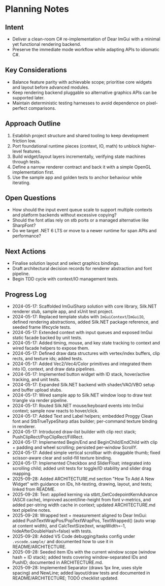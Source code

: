 # Planning Notes

## Intent
- Deliver a clean-room C# re-implementation of Dear ImGui with a minimal yet functional rendering backend.
- Preserve the immediate mode workflow while adapting APIs to idiomatic C#.

## Key Considerations
- Balance feature parity with achievable scope; prioritise core widgets and layout before advanced modules.
- Keep rendering backend pluggable so alternative graphics APIs can be supported later.
- Maintain deterministic testing harnesses to avoid dependence on pixel-perfect comparisons.

## Approach Outline
1. Establish project structure and shared tooling to keep development friction low.
2. Port foundational runtime pieces (context, IO, math) to unblock higher-level features.
3. Build widget/layout layers incrementally, verifying state machines through tests.
4. Define a narrow renderer contract and back it with a simple OpenGL implementation first.
5. Use the sample app and golden tests to anchor behaviour while iterating.

## Open Questions
- How should the input event queue scale to support multiple contexts and platform backends without excessive copying?
- Should the font atlas rely on stb ports or a managed alternative like SharpFont?
- Do we target .NET 6 LTS or move to a newer runtime for span APIs and performance?

## Next Actions
- Finalise solution layout and select graphics bindings.
- Draft architectural decision records for renderer abstraction and font pipeline.
- Begin TDD cycle with context/IO management tests.

## Progress Log
- 2024-05-17: Scaffolded ImGuiSharp solution with core library, Silk.NET renderer stub, sample app, and xUnit test project.
- 2024-05-17: Replaced template stubs with `ImGuiContext`/`ImGuiIO`, defined rendering abstractions, added Silk.NET package reference, and seeded frame lifecycle tests.
- 2024-05-17: Extended context with input queues and exposed ImGui static facade backed by unit tests.
- 2024-05-17: Added timing, mouse, and key state tracking to context and wired facade helpers to expose them.
- 2024-05-17: Defined draw data structures with vertex/index buffers, clip rects, and texture ids; added tests.
- 2024-05-17: Added Vec2/Vec4/Color primitives and integrated them into IO, context, and draw data pipelines.
- 2024-05-17: Implemented button widget with ID stack, hover/active tracking, and unit tests.
- 2024-05-17: Expanded Silk.NET backend with shader/VAO/VBO setup and buffer upload stubs.
- 2024-05-17: Wired sample app to Silk.NET window loop to draw test triangle via render pipeline.
- 2024-05-17: Routed Silk.NET mouse/keyboard events into ImGui context; sample now reacts to hover/click.
- 2024-05-17: Added Text and Label helpers; embedded Proggy Clean font and StbTrueTypeSharp atlas builder; per-command texture binding in renderer.
- 2024-05-17: Introduced draw-list builder with clip rect stack; PushClipRect/PopClipRect/FillRect.
- 2024-05-17: Implemented Begin/End and BeginChild/EndChild with clip + padding and wheel scrolling; persisted per-window ScrollY.
- 2024-05-17: Added simple vertical scrollbar with draggable thumb; fixed scissor-aware clear and solid-fill texture binding.
- 2024-05-17: Implemented Checkbox and SliderFloat; integrated into scrolling child; added unit tests for toggle/ID stability and slider drag mapping.
- 2025-09-28: Added ARCHITECTURE.md section "How To Add A New Widget" with guidance on IDs, hit-testing, drawing, layout, and tests; linked from README.
- 2025-09-28: Text: applied kerning via stbtt_GetCodepointKernAdvance (ASCII cache), improved ascent/line-height from font v-metrics, and added per-string width cache in context; updated ARCHITECTURE.md text pipeline notes.
- 2025-09-28: Wrapped text + measurement aligned to Dear ImGui: added PushTextWrapPos/PopTextWrapPos, TextWrapped() (auto wrap at content width), and CalcTextSize(text, wrapWidth=-1, hideAfterDoubleHash=false) with tests.
- 2025-09-28: Added VS Code debugging/tasks config under `.vscode.sample/` and documented how to use it in README/ARCHITECTURE.
- 2025-09-28: Seeded item IDs with the current window scope (window hash + ID stack); added tests covering window-separated IDs and PushID; documented in ARCHITECTURE.md.
- 2025-09-28: Implemented Separator (draws 1px line, uses style spacing) and NewLine; added layout/draw tests and documented in README/ARCHITECTURE; TODO checklist updated.
